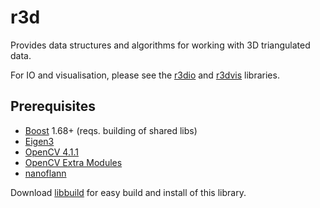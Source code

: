 # r3d
Provides data structures and algorithms for working with 3D triangulated data.

For IO and visualisation, please see the [r3dio](../../../r3dio) and [r3dvis](../../../r3dvis) libraries.

## Prerequisites
- [Boost](http://www.boost.org) 1.68+ (reqs. building of shared libs)
- [Eigen3](http://eigen.tuxfamily.org)
- [OpenCV 4.1.1](http://opencv.org)
- [OpenCV Extra Modules](https://github.com/opencv/opencv_contrib)
- [nanoflann](https://github.com/jlblancoc/nanoflann)

Download [libbuild](../../../libbuild) for easy build and install of this library.
